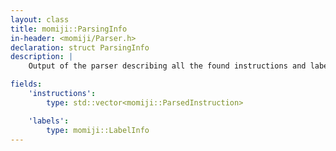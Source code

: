 ```yaml
---
layout: class
title: momiji::ParsingInfo
in-header: <momiji/Parser.h>
declaration: struct ParsingInfo
description: |
    Output of the parser describing all the found instructions and labels.

fields:
    'instructions':
        type: std::vector<momiji::ParsedInstruction>

    'labels':
        type: momiji::LabelInfo
---
```

